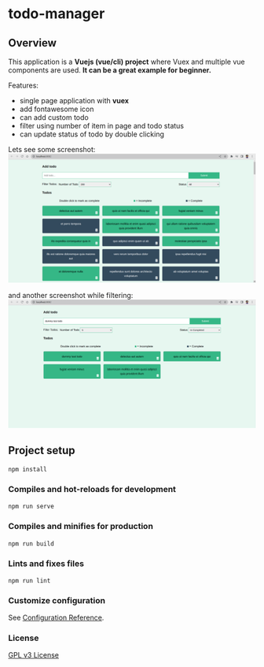# todo-manager
## Overview
This application is a **Vuejs (vue/cli) project** where 
Vuex and multiple vue components are used. 
**It can be a great example for beginner.**

Features: 
- single page application with **vuex**
- add fontawesome icon
- can add custom todo
- filter using number of item in page and todo status
- can update status of todo by double clicking

Lets see some screenshot:
    ![todo-manager-screenshot-1](images/todo-manager1.png)
    
and another screenshot while filtering:
![todo-manager-screenshot-2](images/todo-manager2.png)
## Project setup
```
npm install
```

### Compiles and hot-reloads for development
```
npm run serve
```

### Compiles and minifies for production
```
npm run build
```

### Lints and fixes files
```
npm run lint
```

### Customize configuration
See [Configuration Reference](https://cli.vuejs.org/config/).


### License
[GPL v3 License](LICENSE)
